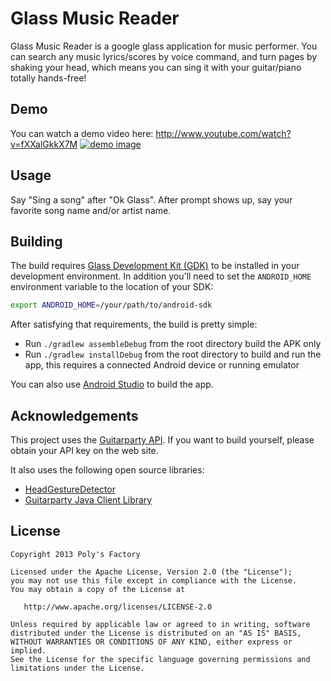 Glass Music Reader
===========

Glass Music Reader is a google glass application for music performer. You can search any music lyrics/scores by voice command, and turn pages by shaking your head, which means you can sing it with your guitar/piano totally hands-free!

## Demo
You can watch a demo video here: http://www.youtube.com/watch?v=fXXalGkkX7M
[![demo image](http://img.youtube.com/vi/fXXalGkkX7M/hqdefault.jpg)](http://www.youtube.com/watch?v=fXXalGkkX7M)

## Usage
Say "Sing a song" after "Ok Glass". After prompt shows up, say your favorite song name and/or artist name. 

## Building

The build requires [Glass Development Kit (GDK)](https://developers.google.com/glass/develop/gdk/)
to be installed in your development environment. In addition you'll need to set
the `ANDROID_HOME` environment variable to the location of your SDK:

```bash
export ANDROID_HOME=/your/path/to/android-sdk
```

After satisfying that requirements, the build is pretty simple:

* Run `./gradlew assembleDebug` from the root directory build the APK only
* Run `./gradlew installDebug` from the root directory to build and run
  the app, this requires a connected Android device or running
  emulator

You can also use [Android Studio](http://developer.android.com/sdk/installing/studio.html) to build the app.

## Acknowledgements

This project uses the [Guitarparty API](http://www.guitarparty.com/developers/api-docs/getting-started/). If you want to build yourself, please obtain your API key on the web site.

It also uses the following open source libraries:

* [HeadGestureDetector](https://github.com/thorikawa/glass-head-gesture-detector)
* [Guitarparty Java Client Library](https://github.com/thorikawa/guitarparty-java)

## License
```
Copyright 2013 Poly's Factory

Licensed under the Apache License, Version 2.0 (the "License");
you may not use this file except in compliance with the License.
You may obtain a copy of the License at

   http://www.apache.org/licenses/LICENSE-2.0

Unless required by applicable law or agreed to in writing, software
distributed under the License is distributed on an "AS IS" BASIS,
WITHOUT WARRANTIES OR CONDITIONS OF ANY KIND, either express or implied.
See the License for the specific language governing permissions and
limitations under the License.
```




